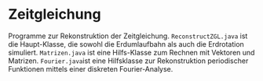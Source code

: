 # Zeitgleichung
Programme zur Rekonstruktion der Zeitgleichung. `ReconstructZGL.java` ist die Haupt-Klasse, die sowohl die Erdumlaufbahn als auch die Erdrotation simuliert. `Matrizen.java` ist eine Hilfs-Klasse zum Rechnen mit Vektoren und Matrizen. `Fourier.java`ist eine Hilfsklasse zur Rekonstruktion periodischer Funktionen mittels einer diskreten Fourier-Analyse.
